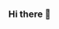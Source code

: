 ### Hi there 👋

<!--
**LoloGonGon/LoloGonGon** is a ✨ _special_ ✨ repository because its `README.md` (this file) appears on your GitHub profile.

## Sobre mí:
Hola, soy Alberto, estudiante de DAM en el centro San Viator de Valladolid.


Sintaxis de markdown

# Título de primer nivel
## Título de segundo nivel
### Título de tercer nivel
#### Título de cuarto nivel
##### Título de quinto nivel
###### Título de sexto nivel

Esto es una línea.  
Esto es otra línea justo a continuación.

Esta es la tercera línea y tiene más espacio.


Texto **en negrita**

Texto *en cursiva*

Negrita y cursiva se hace como la combinación de ambas.

> Citas así
Listas:

1. Listas ordenadas
    1. Primer
    1. Segundo
    1. Tercero
3. Listas desordenadas
  - Primer
  - Segundo
  - Tercero
  + Cuarto
  * Quinto


Utilizar `código`


Líneas horizontales
*** 
---
_________________________


Enlaces
<www.sanviatorvalladolid.com>
<miguel.rojo@sanviatorvalladolid.com>
